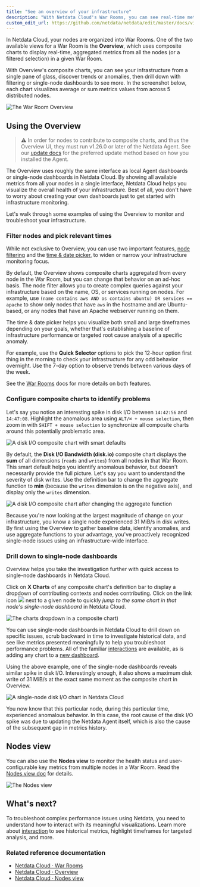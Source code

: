 ```yaml
---
title: "See an overview of your infrastructure"
description: "With Netdata Cloud's War Rooms, you can see real-time metrics, from any number of nodes in your infrastructure, in composite charts."
custom_edit_url: https://github.com/netdata/netdata/edit/master/docs/visualize/overview-infrastructure.md
---
```




In Netdata Cloud, your nodes are organized into War Rooms. One of the two available views for a War Room is the
**Overview**, which uses composite charts to display real-time, aggregated metrics from all the nodes (or a filtered
selection) in a given War Room.

With Overview's composite charts, you can see your infrastructure from a single pane of glass, discover trends or
anomalies, then drill down with filtering or single-node dashboards to see more. In the screenshot below,
each chart visualizes average or sum metrics values from across 5 distributed nodes.

![The War Room
Overview](https://user-images.githubusercontent.com/1153921/95912630-e75ed600-0d57-11eb-8a3b-49e883d16833.png)

## Using the Overview

> ⚠️ In order for nodes to contribute to composite charts, and thus the Overview UI, they must run v1.26.0 or later of
> the Netdata Agent. See our [update docs](/docs/agent/packaging/installer/update) for the preferred update method based on how
> you installed the Agent.

The Overview uses roughly the same interface as local Agent dashboards or single-node dashboards in Netdata Cloud. By
showing all available metrics from all your nodes in a single interface, Netdata Cloud helps you visualize the overall
health of your infrastructure. Best of all, you don't have to worry about creating your own dashboards just to get
started with infrastructure monitoring.

Let's walk through some examples of using the Overview to monitor and troubleshoot your infrastructure.

### Filter nodes and pick relevant times

While not exclusive to Overview, you can use two important features, [node
filtering](/docs/cloud/war-rooms#node-filter) and the [time &amp; date
picker](/docs/cloud/war-rooms#time--date-picker), to widen or narrow your infrastructure
monitoring focus.

By default, the Overview shows composite charts aggregated from every node in the War Room, but you can change that
behavior on an ad-hoc basis. The node filter allows you to create complex queries against your infrastructure based on
the name, OS, or services running on nodes. For example, use `(name contains aws AND os contains ubuntu) OR services ==
apache` to show only nodes that have `aws` in the hostname and are Ubuntu-based, or any nodes that have an Apache
webserver running on them.

The time &amp; date picker helps you visualize both small and large timeframes depending on your goals, whether that's
establishing a baseline of infrastructure performance or targeted root cause analysis of a specific anomaly.

For example, use the **Quick Selector** options to pick the 12-hour option first thing in the morning to check your
infrastructure for any odd behavior overnight. Use the 7-day option to observe trends between various days of the week.

See the [War Rooms](/docs/cloud/war-rooms) docs for more details on both features.

### Configure composite charts to identify problems

Let's say you notice an interesting spike in disk I/O between `14:42:56` and `14:47:08`. Highlight the anomalous area
using `ALT/⌘ + mouse selection`, then zoom in with `SHIFT + mouse selection` to synchronize all composite charts around
this potentially problematic area.

![A disk I/O composite chart with smart
defaults](https://user-images.githubusercontent.com/1153921/96195245-1f554d00-0f01-11eb-910e-6f9481220770.png)

By default, the **Disk I/O Bandwidth (disk.io)** composite chart displays the **sum** of all dimensions (`reads` and
`writes`) from all nodes in that War Room. This smart default helps you identify anomalous behavior, but doesn't
necessarily provide the full picture. Let's say you want to understand the severity of disk writes. Use the definition
bar to change the aggregate function to **min** (because the `writes` dimension is on the negative axis), and display
only the `writes` dimension.

![A disk I/O composite chart after changing the aggregate
function](https://user-images.githubusercontent.com/1153921/96195247-20867a00-0f01-11eb-965d-242b0784e9b2.png)

Because you're now looking at the largest magnitude of change on your infrastructure, you know a single node experienced
31 MiB/s in disk writes. By first using the Overview to gather baseline data, identify anomalies, and use aggregate
functions to your advantage, you've proactively recognized single-node issues using an infrastructure-wide interface.

### Drill down to single-node dashboards

Overview helps you take the investigation further with quick access to single-node dashboards in Netdata Cloud.

Click on **X Charts** of any composite chart's definition bar to display a dropdown of contributing contexts and nodes
contributing. Click on the link icon <img class="img__inline img__inline--link"
src="https://user-images.githubusercontent.com/1153921/95762109-1d219300-0c62-11eb-8daa-9ba509a8e71c.png" /> next to a
given node to quickly _jump to the same chart in that node's single-node dashboard_ in Netdata Cloud.

![The charts dropdown in a composite
chart](https://user-images.githubusercontent.com/1153921/95911970-06a93380-0d57-11eb-8538-5291d17498a4.png))

You can use single-node dashboards in Netdata Cloud to drill down on specific issues, scrub backward in time to
investigate historical data, and see like metrics presented meaningfully to help you troubleshoot performance problems.
All of the familiar [interactions](/docs/visualize/interact-dashboards-charts) are available, as is adding any chart
to a [new dashboard](/docs/visualize/create-dashboards).

Using the above example, one of the single-node dashboards reveals similar spike in disk I/O. Interestingly enough, it
also shows a maximum disk write of 31 MiB/s at the exact same moment as the composite chart in Overview.

![A single-node disk I/O chart in Netdata
Cloud](https://user-images.githubusercontent.com/1153921/96195248-20867a00-0f01-11eb-98c7-b1d87ccbd48a.png)

You now know that this particular node, during this particular time, experienced anomalous behavior. In this case, the
root cause of the disk I/O spike was due to updating the Netdata Agent itself, which is also the cause of the subsequent
gap in metrics history.

## Nodes view

You can also use the **Nodes view** to monitor the health status and user-configurable key metrics from multiple nodes
in a War Room. Read the [Nodes view doc](/docs/cloud/visualize/nodes) for details.

![The Nodes view](https://user-images.githubusercontent.com/1153921/95909704-cb593580-0d53-11eb-88fa-a3416ab09849.png)

## What's next?

To troubleshoot complex performance issues using Netdata, you need to understand how to interact with its meaningful
visualizations. Learn more about [interaction](/docs/visualize/interact-dashboards-charts) to see historical metrics,
highlight timeframes for targeted analysis, and more.

### Related reference documentation

-   [Netdata Cloud · War Rooms](/docs/cloud/war-rooms)
-   [Netdata Cloud · Overview](/docs/cloud/visualize/overview)
-   [Netdata Cloud · Nodes view](/docs/cloud/visualize/nodes)


